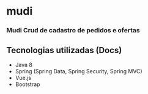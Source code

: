# mudi
### Mudi Crud de cadastro de pedidos e ofertas



## Tecnologias utilizadas (Docs)
  * Java 8
  * Spring (Spring Data, Spring Security, Spring MVC)
  * Vue.js
  * Bootstrap
  
    
